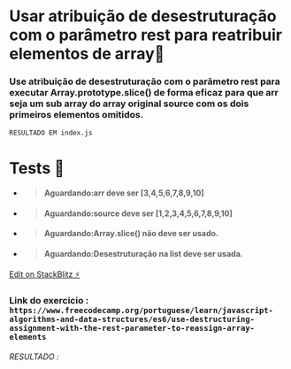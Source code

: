 # Usar atribuição de desestruturação com o parâmetro rest para reatribuir elementos de array🏴

### Use atribuição de desestruturação com o parâmetro rest para executar Array.prototype.slice() de forma eficaz para que arr seja um sub array do array original source com os dois primeiros elementos omitidos.

`RESULTADO EM index.js`

# Tests 🏴

- > #### Aguardando:arr deve ser [3,4,5,6,7,8,9,10]
- > #### Aguardando:source deve ser [1,2,3,4,5,6,7,8,9,10]
- > #### Aguardando:Array.slice() não deve ser usado.
- > #### Aguardando:Desestruturação na list deve ser usada.

[Edit on StackBlitz ⚡️](https://stackblitz.com/edit/js-mqvbon)

### Link do exercicio : `https://www.freecodecamp.org/portuguese/learn/javascript-algorithms-and-data-structures/es6/use-destructuring-assignment-with-the-rest-parameter-to-reassign-array-elements `

###### _RESULTADO_ :
